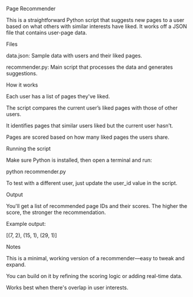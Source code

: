 Page Recommender

This is a straightforward Python script that suggests new pages to a user based on what others with similar interests have liked. It works off a JSON file that contains user-page data.

Files

data.json: Sample data with users and their liked pages.

recommender.py: Main script that processes the data and generates suggestions.

How it works

Each user has a list of pages they've liked.

The script compares the current user’s liked pages with those of other users.

It identifies pages that similar users liked but the current user hasn’t.

Pages are scored based on how many liked pages the users share.

Running the script

Make sure Python is installed, then open a terminal and run:

python recommender.py

To test with a different user, just update the user_id value in the script.

Output

You'll get a list of recommended page IDs and their scores. The higher the score, the stronger the recommendation.

Example output:

[(7, 2), (15, 1), (29, 1)]

Notes

This is a minimal, working version of a recommender—easy to tweak and expand.

You can build on it by refining the scoring logic or adding real-time data.

Works best when there's overlap in user interests.

